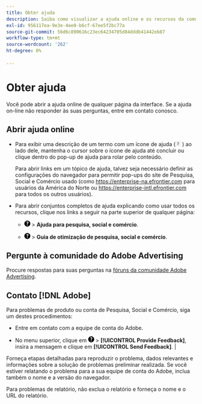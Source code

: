 ```yaml
---
title: Obter ajuda
description: Saiba como visualizar a ajuda online e os recursos da comunidade e como obter suporte técnico.
exl-id: 956117ea-9e3e-4ee0-b6cf-67ee5f2bc77a
source-git-commit: 56d6c890616c23ec64234705d84dddb41442eb87
workflow-type: tm+mt
source-wordcount: '262'
ht-degree: 0%

---
```


# Obter ajuda

Você pode abrir a ajuda online de qualquer página da interface. Se a ajuda on-line não responder às suas perguntas, entre em contato conosco.

## Abrir ajuda online

* Para exibir uma descrição de um termo com um ícone de ajuda (![Ícone da ajuda](/help/search-social-commerce/assets/help-field.png "Ícone da ajuda") ) ao lado dele, mantenha o cursor sobre o ícone de ajuda até concluir ou clique dentro do pop-up de ajuda para rolar pelo conteúdo.

  Para abrir links em um tópico de ajuda, talvez seja necessário definir as configurações do navegador para permitir pop-ups do site de Pesquisa, Social e Comércio usado (como https://enterprise-na.efrontier.com para usuários da América do Norte ou https://enterprise-intl.efrontier.com para todos os outros usuários).

* Para abrir conjuntos completos de ajuda explicando como usar todos os recursos, clique nos links a seguir na parte superior de qualquer página:

   * ![Ajuda](/help/search-social-commerce/assets/help-main-menu.png "Ajuda") > **Ajuda para pesquisa, social e comércio**.

   * ![Ajuda](/help/search-social-commerce/assets/help-main-menu.png "Ajuda") > **Guia de otimização de pesquisa, social e comércio**.

## Pergunte à comunidade do Adobe Advertising

Procure respostas para suas perguntas na [fóruns da comunidade Adobe Advertising](https://experienceleaguecommunities.adobe.com/t5/adobe-advertising-cloud/ct-p/adobe-advertising-cloud-community).

## Contato [!DNL Adobe]

Para problemas de produto ou conta de Pesquisa, Social e Comércio, siga um destes procedimentos:

* Entre em contato com a equipe de conta do Adobe.

* No menu superior, clique em ![Ajuda](/help/search-social-commerce/assets/help-main-menu.png "Ajuda") > **[!UICONTROL Provide Feedback]**, insira a mensagem e clique em **[!UICONTROL Send Feedback]**. |

Forneça etapas detalhadas para reproduzir o problema, dados relevantes e informações sobre a solução de problemas preliminar realizada. Se você estiver relatando o problema para a sua equipe de conta do Adobe, inclua também o nome e a versão do navegador.

Para problemas de relatório, não exclua o relatório e forneça o nome e o URL do relatório.

